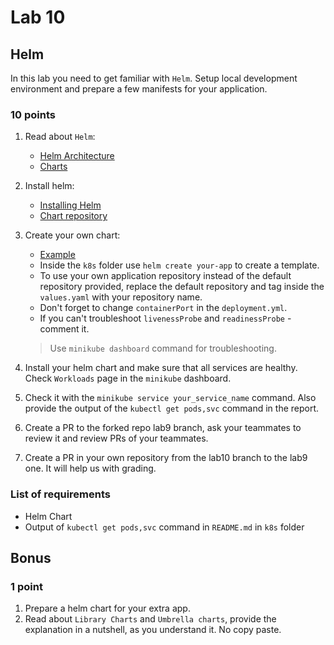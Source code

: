 # Lab 10

## Helm

In this lab you need to get familiar with `Helm`. Setup local development environment and prepare a few manifests for your application.

### 10 points

1. Read about `Helm`:
    * [Helm Architecture](https://helm.sh/docs/topics/architecture/)
    * [Charts](https://helm.sh/docs/topics/charts/)

2. Install helm:
    * [Installing Helm](https://helm.sh/docs/intro/install/)
    * [Chart repository](https://helm.sh/docs/intro/quickstart/#initialize-a-helm-chart-repository)

3. Create your own chart:
    * [Example](https://helm.sh/docs/intro/using_helm/#creating-your-own-charts)
    * Inside the `k8s` folder use `helm create your-app` to create a template.
    * To use your own application repository instead of the default repository provided, replace the default repository and tag inside the `values.yaml` with your repository name.
    * Don't forget to change `containerPort` in the `deployment.yml`.
    * If you can't troubleshoot `livenessProbe` and `readinessProbe` - comment it.

    > Use `minikube dashboard` command for troubleshooting.

4. Install your helm chart and make sure that all services are healthy. Check `Workloads` page in the `minikube` dashboard.

5. Check it with the `minikube service your_service_name` command. Also provide the output of the `kubectl get pods,svc` command in the report.

6. Create a PR to the forked repo lab9 branch, ask your teammates to review it and review PRs of your teammates.

7. Create a PR in your own repository from the lab10 branch to the lab9 one. It will help us with grading.

### List of requirements

* Helm Chart
* Output of `kubectl get pods,svc` command in `README.md` in `k8s` folder

## Bonus

### 1 point

1. Prepare a helm chart for your extra app.
2. Read about `Library Charts` and `Umbrella charts`, provide the explanation in a nutshell, as you understand it. No copy paste.